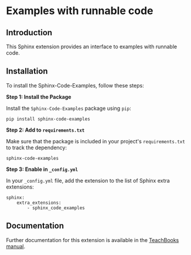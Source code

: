 # Examples with runnable code

## Introduction

This Sphinx extension provides an interface to examples with runnable code.

## Installation
To install the Sphinx-Code-Examples, follow these steps:

**Step 1: Install the Package**

Install the `Sphinx-Code-Examples` package using `pip`:
```
pip install sphinx-code-examples
```

**Step 2: Add to `requirements.txt`**

Make sure that the package is included in your project's `requirements.txt` to track the dependency:
```
sphinx-code-examples
```

**Step 3: Enable in `_config.yml`**

In your `_config.yml` file, add the extension to the list of Sphinx extra extensions:
```
sphinx: 
    extra_extensions:
        - sphinx_code_examples
```

## Documentation

Further documentation for this extension is available in the [TeachBooks manual](https://teachbooks.io/manual/external/Sphinx-Code-Examples/MANUAL.html).
